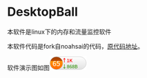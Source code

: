 # DesktopBall
本软件是linux下的内存和流量监控软件

本软件代码是fork自noahsai的代码，[原代码地址](https://github.com/noahsai/monitor-desktop)。

软件演示图如图![Alt text](./desktop.png)

